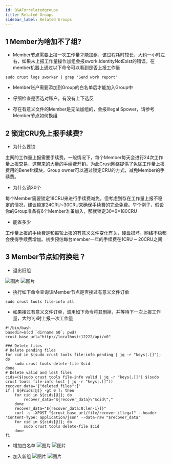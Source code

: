 ```yaml
---
id: Q&AForrelatedgroups
title: Related Groups
sidebar_label: Related Groups
---
```


## 1 Member为啥加不了组?

- Member节点需要上报一次工作量才能加组，该过程耗时较长，大约一小时左右，如果未上报工作量操作加组会报swork.IdentityNotExist的错误。在member机器上通过以下命令可以看到是否上报工作量

```shell
sudo crust logs sworker | grep 'Send work report'
```

- Member账户需要添加到Group的白名单后才能加入Group中

- 仔细检查是否选对账户，有没有上下选反

- 存在有意义文件的Member是无法加组的，会报Illegal Spower，请参考Member节点如何换组

## 2 锁定CRU免上报手续费?

- 为什么要锁

主网的工作量上报需要手续费。一般情况下，每个Member每天会进行24次工作量上报交易，这带来的大量的手续费开销。为此Crust网络提供了免除工作量上报费用的Benefit模块，Group owner可以通过锁定CRU的方式，减免Member的手续费。

- 为什么锁30个

每个Member需要锁定18CRU来进行手续费减免，但考虑到存在工作量上报不稳定的情况，建议锁定24CRU~30CRU来确保手续费的完全免费。举个例子，假设你的Group准备有6个Member准备加入，那就锁定30*6=180CRU 

- 能省多少

工作量上报的手续费是和每轮上报的有意义文件变化有关，硬盘损坏，网络不稳都会使得手续费增加。初步预估每台member一年的手续费在1CRU ~ 20CRU之间


## 3 Member节点如何换组？

- 退出旧组

![图片](assets/qa/quit1.png)
![图片](assets/qa/quit2.png)

- 执行如下命令查询该Member节点是否接过有意义文件订单
```shell
sudo crust tools file-info all
```
- 如果接过有意义文件订单，调用如下命令将其删掉，并等待下一次上报工作量，大约1小时上报一次工作量
```shell
#!/bin/bash
basedir=$(cd `dirname $0`; pwd)
crust_base_url="http://localhost:12222/api/v0"

### Delete files
# Delete pending files
for cid in $(sudo crust tools file-info pending | jq -r "keys|.[]"); do
    sudo crust tools delete-file $cid
done
# Delete valid and lost files
cids=($(sudo crust tools file-info valid | jq -r "keys|.[]") $(sudo crust tools file-info lost | jq -r "keys|.[]"))
recover_data='{"deleted_files":['
if [ ${#cids[@]} -gt 0 ]; then
    for cid in ${cids[@]}; do
        recover_data="${recover_data}\"$cid\","
    done
    recover_data="${recover_data:0:len-1}]}"
    curl -s -XPOST "$crust_base_url/file/recover_illegal" --header 'Content-Type: application/json' --data-raw "$recover_data"
    for cid in ${cids[@]}; do
        sudo crust tools delete-file $cid
    done
fi
```

- 增加白名单
![图片](assets/benefits/addallowaccount1.png)
![图片](assets/benefits/addallowaccount2.png)

- 加入新组
![图片](assets/benefits/joingroup1.png)
![图片](assets/benefits/joingroup2.png)
